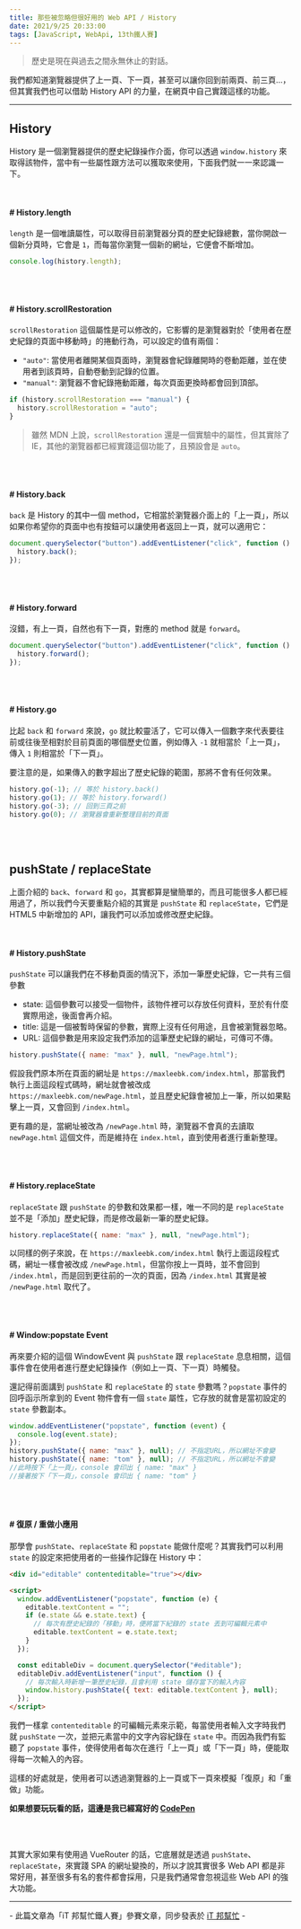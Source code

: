 ```yaml
---
title: 那些被忽略但很好用的 Web API / History
date: 2021/9/25 20:33:00
tags: [JavaScript, WebApi, 13th鐵人賽]
---
```


> 歷史是現在與過去之間永無休止的對話。

我們都知道瀏覽器提供了上一頁、下一頁，甚至可以讓你回到前兩頁、前三頁...，但其實我們也可以借助 History API 的力量，在網頁中自己實踐這樣的功能。

---

## History

History 是一個瀏覽器提供的歷史紀錄操作介面，你可以透過 `window.history` 來取得該物件，當中有一些屬性跟方法可以獲取來使用，下面我們就一一來認識一下。

<br/>

#### # History.length

`length` 是一個唯讀屬性，可以取得目前瀏覽器分頁的歷史紀錄總數，當你開啟一個新分頁時，它會是 `1`，而每當你瀏覽一個新的網址，它便會不斷增加。

```javascript
console.log(history.length);
```

<br/><br/>

#### # History.scrollRestoration

`scrollRestoration` 這個屬性是可以修改的，它影響的是瀏覽器對於「使用者在歷史紀錄的頁面中移動時」的捲動行為，可以設定的值有兩個：

- `"auto"`: 當使用者離開某個頁面時，瀏覽器會紀錄離開時的卷動距離，並在使用者到該頁時，自動卷動到記錄的位置。
- `"manual"`: 瀏覽器不會紀錄捲動距離，每次頁面更換時都會回到頂部。

```javascript
if (history.scrollRestoration === "manual") {
  history.scrollRestoration = "auto";
}
```

> 雖然 MDN 上說，`scrollRestoration` 還是一個實驗中的屬性，但其實除了 IE，其他的瀏覽器都已經實踐這個功能了，且預設會是 `auto`。

<br/><br/>

#### # History.back

`back` 是 History 的其中一個 method，它相當於瀏覽器介面上的「上一頁」，所以如果你希望你的頁面中也有按鈕可以讓使用者返回上一頁，就可以適用它：

```javascript
document.querySelector("button").addEventListener("click", function () {
  history.back();
});
```

<br/><br/>

#### # History.forward

沒錯，有上一頁，自然也有下一頁，對應的 method 就是 `forward`。

```javascript
document.querySelector("button").addEventListener("click", function () {
  history.forward();
});
```

<br/><br/>

#### # History.go

比起 `back` 和 `forward` 來說，`go` 就比較靈活了，它可以傳入一個數字來代表要往前或往後至相對於目前頁面的哪個歷史位置，例如傳入 `-1` 就相當於「上一頁」，傳入 `1` 則相當於「下一頁」。

要注意的是，如果傳入的數字超出了歷史紀錄的範圍，那將不會有任何效果。

```javascript
history.go(-1); // 等於 history.back()
history.go(1); // 等於 history.forward()
history.go(-3); // 回到三頁之前
history.go(0); // 瀏覽器會重新整理目前的頁面
```

<br/><br/>

## pushState / replaceState

上面介紹的 `back`、`forward` 和 `go`，其實都算是蠻簡單的，而且可能很多人都已經用過了，所以我們今天要重點介紹的其實是 `pushState` 和 `replaceState`，它們是 HTML5 中新增加的 API，讓我們可以添加或修改歷史紀錄。

<br/>

#### # History.pushState

`pushState` 可以讓我們在不移動頁面的情況下，添加一筆歷史紀錄，它一共有三個參數

- state: 這個參數可以接受一個物件，該物件裡可以存放任何資料，至於有什麼實際用途，後面會再介紹。
- title: 這是一個被暫時保留的參數，實際上沒有任何用途，且會被瀏覽器忽略。
- URL: 這個參數是用來設定我們添加的這筆歷史紀錄的網址，可傳可不傳。

```javascript
history.pushState({ name: "max" }, null, "newPage.html");
```

假設我們原本所在頁面的網址是 `https://maxleebk.com/index.html`，那當我們執行上面這段程式碼時，網址就會被改成 `https://maxleebk.com/newPage.html`，並且歷史紀錄會被加上一筆，所以如果點擊上一頁，又會回到 `/index.html`。

更有趣的是，當網址被改為 `/newPage.html` 時，瀏覽器不會真的去讀取 `newPage.html` 這個文件，而是維持在 `index.html`，直到使用者進行重新整理。

<br/><br/>

#### # History.replaceState

`replaceState` 跟 `pushState` 的參數和效果都一樣，唯一不同的是 `replaceState` 並不是「添加」歷史紀錄，而是修改最新一筆的歷史紀錄。

```javascript
history.replaceState({ name: "max" }, null, "newPage.html");
```

以同樣的例子來說，在 `https://maxleebk.com/index.html` 執行上面這段程式碼，網址一樣會被改成 `/newPage.html`，但當你按上一頁時，並不會回到 `/index.html`，而是回到更往前的一次的頁面，因為 `/index.html` 其實是被 `/newPage.html` 取代了。

<br/><br/>

#### # Window:popstate Event

再來要介紹的這個 WindowEvent 與 `pushState` 跟 `replaceState` 息息相關，這個事件會在使用者進行歷史紀錄操作（例如上一頁、下一頁）時觸發。

還記得前面講到 `pushState` 和 `replaceState` 的 `state` 參數嗎？`popstate` 事件的回呼函示所拿到的 Event 物件會有一個 `state` 屬性，它存放的就會是當初設定的 `state` 參數副本。

```javascript
window.addEventListener("popstate", function (event) {
  console.log(event.state);
});
history.pushState({ name: "max" }, null); // 不指定URL，所以網址不會變
history.pushState({ name: "tom" }, null); // 不指定URL，所以網址不會變
//此時按下「上一頁」，console 會印出 { name: "max" }
//接著按下「下一頁」，console 會印出 { name: "tom" }
```

<br/><br/>

#### # 復原 / 重做小應用

那學會 `pushState`、`replaceState` 和 `popstate` 能做什麼呢？其實我們可以利用 `state` 的設定來把使用者的一些操作記錄在 History 中：

```html
<div id="editable" contenteditable="true"></div>

<script>
  window.addEventListener("popstate", function (e) {
    editable.textContent = "";
    if (e.state && e.state.text) {
      // 每次有歷史紀錄的「移動」時，便將當下紀錄的 state 丟到可編輯元素中
      editable.textContent = e.state.text;
    }
  });

  const editableDiv = document.querySelector("#editable");
  editableDiv.addEventListener("input", function () {
    // 每次輸入時新增一筆歷史紀錄，且會利用 state 儲存當下的輸入內容
    window.history.pushState({ text: editable.textContent }, null);
  });
</script>
```

我們一樣拿 `contenteditable` 的可編輯元素來示範，每當使用者輸入文字時我們就 `pushState` 一次，並把元素當中的文字內容紀錄在 `state` 中。而因為我們有監聽了 `popstate` 事件，使得使用者每次在進行「上一頁」或「下一頁」時，便能取得每一次輸入的內容。

這樣的好處就是，使用者可以透過瀏覽器的上一頁或下一頁來模擬「復原」和「重做」功能。

**如果想要玩玩看的話，這邊是我已經寫好的 [CodePen](https://codepen.io/max-lee/pen/KKqrbBO)**

<br/><br/>

其實大家如果有使用過 VueRouter 的話，它底層就是透過 `pushState`、`replaceState`，來實踐 SPA 的網址變換的，所以才說其實很多 Web API 都是非常好用，甚至很多有名的套件都會採用，只是我們通常會忽視這些 Web API 的強大功能。

---

\- 此篇文章為「iT 邦幫忙鐵人賽」參賽文章，同步發表於 [iT 邦幫忙](https://ithelp.ithome.com.tw/articles/10236987) -
